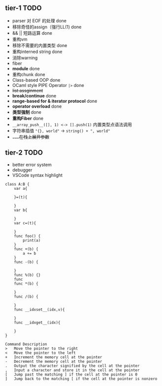 ## tier-1 TODO

- parser 对 EOF 的处理 done
- 移除奇怪的assign（强行LL(1) done
- && || 短路运算 done
- 重构vm
- 移除不需要的内置类型 done
- 重构interned string done
- 消除warning
- fiber
- **module** done
- 重构chunk done
- Class-based OOP done
- OCaml style PIPE Operator `|>` done
- ~~list assginment~~
- **break/continue** done
- **range-based for & iterator protocol** done
- **operator overload** done
- **类型强制** done
- **重构Fiber** done
- `__array_push__([], 1) <-> [].push(1)` 内置类型点语法调用
- 字符串插值 `"{}, world"` -> `string() + ", world"`
- ~~`...`在栈上展开参数~~
## tier-2 TODO
- better error system
- debugger
- VSCode syntax highlight
```
class A:B {
    var a{

    }=(t){

    }
    var b{

    }
    var c=(t){
        
    }
    func foo() {
        print(a)
    }
    func +(b) {
        a += b
    }
    func -(b) {

    }
    func %(b) {}
    func 
    func *(b) {

    }
    func /(b) {

    }
    func __idxset__(idx,v){

    } 
    func __idxget__(idx){

    }
}
```
```
Command	Description
>	Move the pointer to the right
<	Move the pointer to the left
+	Increment the memory cell at the pointer
-	Decrement the memory cell at the pointer
.	Output the character signified by the cell at the pointer
,	Input a character and store it in the cell at the pointer
[	Jump past the matching ] if the cell at the pointer is 0
]	Jump back to the matching [ if the cell at the pointer is nonzero
```